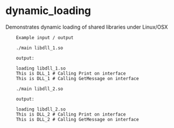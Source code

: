 # dynamic_loading
Demonstrates dynamic loading of shared libraries under Linux/OSX

        Example input / output

        ./main libdll_1.so

        output:

        loading libdll_1.so
        This is DLL_1 # Calling Print on interface
        This is DLL_1 # Calling GetMessage on interface

        ./main libdll_2.so

        output:

        loading libdll_2.so
        This is DLL_2 # Calling Print on interface
        This is DLL_2 # Calling GetMessage on interface

